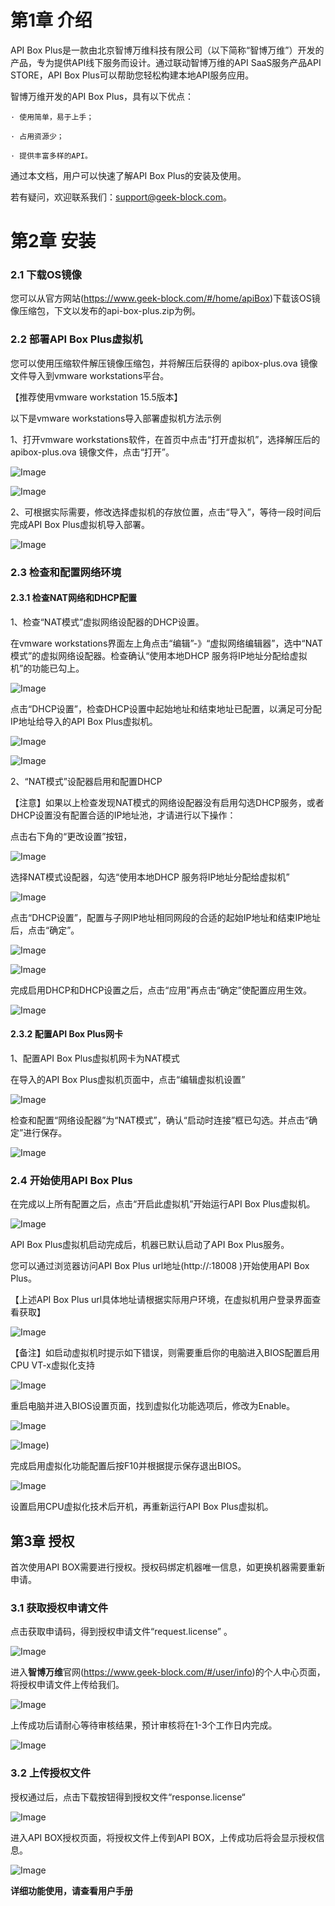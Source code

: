 # 第1章 介绍

API Box Plus是一款由北京智博万维科技有限公司（以下简称“智博万维”）开发的产品，专为提供API线下服务而设计。通过联动智博万维的API SaaS服务产品API STORE，API Box Plus可以帮助您轻松构建本地API服务应用。

智博万维开发的API Box Plus，具有以下优点：

```
· 使用简单，易于上手；

· 占用资源少；

· 提供丰富多样的API。
```

通过本文档，用户可以快速了解API Box Plus的安装及使用。

若有疑问，欢迎联系我们：support@geek-block.com。  



# 第2章 安装

### 2.1 下载OS镜像

您可以从官方网站(https://www.geek-block.com/#/home/apiBox)下载该OS镜像压缩包，下文以发布的api-box-plus.zip为例。



### 2.2 部署API Box Plus虚拟机

您可以使用压缩软件解压镜像压缩包，并将解压后获得的 apibox-plus.ova 镜像文件导入到vmware workstations平台。

【推荐使用vmware workstation 15.5版本】

以下是vmware workstations导入部署虚拟机方法示例

1、打开vmware workstations软件，在首页中点击“打开虚拟机”，选择解压后的apibox-plus.ova 镜像文件，点击“打开”。

![Image](https://github.com/geek-block/Images/blob/master/API_STORE_and_API_BOX/openware.png)

![Image](https://github.com/geek-block/Images/blob/master/API_STORE_and_API_BOX/openimage.png)

2、可根据实际需要，修改选择虚拟机的存放位置，点击“导入”，等待一段时间后完成API Box Plus虚拟机导入部署。

![Image](https://github.com/geek-block/Images/blob/master/API_STORE_and_API_BOX/importvh.png)



### 2.3 检查和配置网络环境

#### 2.3.1 检查NAT网络和DHCP配置

1、检查“NAT模式”虚拟网络设配器的DHCP设置。

在vmware workstations界面左上角点击“编辑”-》“虚拟网络编辑器”，选中“NAT模式”的虚拟网络设配器。检查确认“使用本地DHCP 服务将IP地址分配给虚拟机”的功能已勾上。

![Image](https://github.com/geek-block/Images/blob/master/API_STORE_and_API_BOX/confignetwork.png)

点击“DHCP设置”，检查DHCP设置中起始地址和结束地址已配置，以满足可分配IP地址给导入的API Box Plus虚拟机。

![Image](https://github.com/geek-block/Images/blob/master/API_STORE_and_API_BOX/DHCP.png)

![Image](https://github.com/geek-block/Images/blob/master/API_STORE_and_API_BOX/DHCP2.png)

2、“NAT模式”设配器启用和配置DHCP 

【注意】如果以上检查发现NAT模式的网络设配器没有启用勾选DHCP服务，或者DHCP设置没有配置合适的IP地址池，才请进行以下操作：

点击右下角的“更改设置”按钮，

![Image](https://github.com/geek-block/Images/blob/master/API_STORE_and_API_BOX/DHCP3.png)

选择NAT模式设配器，勾选“使用本地DHCP 服务将IP地址分配给虚拟机”

![Image](https://github.com/geek-block/Images/blob/master/API_STORE_and_API_BOX/DHCP4.png)

点击“DHCP设置”，配置与子网IP地址相同网段的合适的起始IP地址和结束IP地址后，点击“确定”。

![Image](https://github.com/geek-block/Images/blob/master/API_STORE_and_API_BOX/DHCP5.png)

![Image](https://github.com/geek-block/Images/blob/master/API_STORE_and_API_BOX/DHCP6.png)

完成启用DHCP和DHCP设置之后，点击“应用”再点击“确定”使配置应用生效。  

![Image](https://github.com/geek-block/Images/blob/master/API_STORE_and_API_BOX/DHCP7.png)

#### 2.3.2 配置API Box Plus网卡

1、配置API Box Plus虚拟机网卡为NAT模式

在导入的API Box Plus虚拟机页面中，点击“编辑虚拟机设置”

![Image](https://github.com/geek-block/Images/blob/master/API_STORE_and_API_BOX/configvh.png)

检查和配置“网络设配器”为“NAT模式”，确认“启动时连接”框已勾选。并点击“确定”进行保存。

![Image](https://github.com/geek-block/Images/blob/master/API_STORE_and_API_BOX/setnat.png)



### 2.4 开始使用API Box Plus

在完成以上所有配置之后，点击“开启此虚拟机”开始运行API Box Plus虚拟机。

![Image](https://github.com/geek-block/Images/blob/master/API_STORE_and_API_BOX/runvh.png)

API Box Plus虚拟机启动完成后，机器已默认启动了API Box Plus服务。

您可以通过浏览器访问API Box Plus url地址(http://<IP-address>:18008 )开始使用API Box Plus。

【上述API Box Plus url具体地址请根据实际用户环境，在虚拟机用户登录界面查看获取】

![Image](https://github.com/geek-block/Images/blob/master/API_STORE_and_API_BOX/userpage.png)

【备注】如启动虚拟机时提示如下错误，则需要重启你的电脑进入BIOS配置启用CPU VT-x虚拟化支持  

![Image](https://github.com/geek-block/Images/blob/master/API_STORE_and_API_BOX/CPUVTx.png)

重启电脑并进入BIOS设置页面，找到虚拟化功能选项后，修改为Enable。  

![Image](https://github.com/geek-block/Images/blob/master/API_STORE_and_API_BOX/bios.png)

![Image](https://github.com/geek-block/Images/blob/master/API_STORE_and_API_BOX/bios2.png))

完成启用虚拟化功能配置后按F10并根据提示保存退出BIOS。  

![Image](https://github.com/geek-block/Images/blob/master/API_STORE_and_API_BOX/bios3.png)

设置启用CPU虚拟化技术后开机，再重新运行API Box Plus虚拟机。  



## 第3章 授权

首次使用API BOX需要进行授权。授权码绑定机器唯一信息，如更换机器需要重新申请。

### 3.1 获取授权申请文件

点击获取申请码，得到授权申请文件“request.license”  。

![Image](https://github.com/geek-block/Images/blob/master/API_STORE_and_API_BOX/request.png)

进入**智博万维**官网(https://www.geek-block.com/#/user/info)的个人中心页面，将授权申请文件上传给我们。

![Image](https://github.com/geek-block/Images/blob/master/API_STORE_and_API_BOX/gb1.png)

上传成功后请耐心等待审核结果，预计审核将在1-3个工作日内完成。

![Image](https://github.com/geek-block/Images/blob/master/API_STORE_and_API_BOX/gb2.png)

### 3.2 上传授权文件

授权通过后，点击下载按钮得到授权文件“response.license“

![Image](https://github.com/geek-block/Images/blob/master/API_STORE_and_API_BOX/download.png)

进入API BOX授权页面，将授权文件上传到API BOX，上传成功后将会显示授权信息。

![Image](https://github.com/geek-block/Images/blob/master/API_STORE_and_API_BOX/put.png)



**详细功能使用，请查看用户手册**

